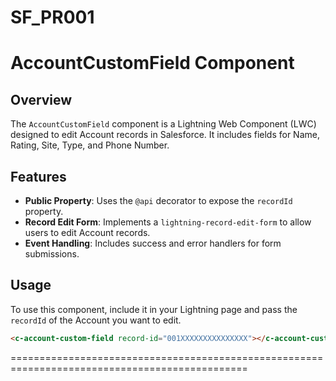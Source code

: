 
# SF_PR001

# AccountCustomField Component

## Overview
The `AccountCustomField` component is a Lightning Web Component (LWC) designed to edit Account records in Salesforce. It includes fields for Name, Rating, Site, Type, and Phone Number.

## Features
- **Public Property**: Uses the `@api` decorator to expose the `recordId` property.
- **Record Edit Form**: Implements a `lightning-record-edit-form` to allow users to edit Account records.
- **Event Handling**: Includes success and error handlers for form submissions.

## Usage
To use this component, include it in your Lightning page and pass the `recordId` of the Account you want to edit.

```html
<c-account-custom-field record-id="001XXXXXXXXXXXXXXX"></c-account-custom-field>
```
===============================================================================================
